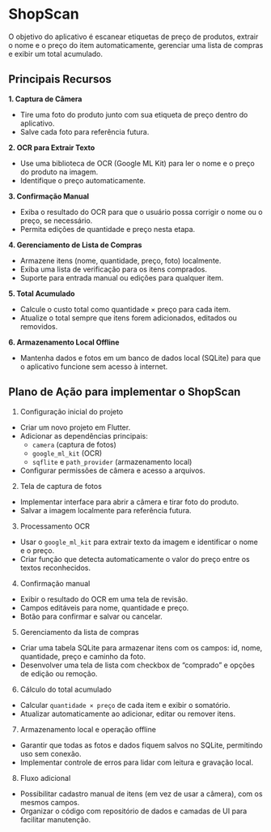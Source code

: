 # ShopScan

O objetivo do aplicativo é escanear etiquetas de preço de produtos, extrair o nome e o preço do item automaticamente, gerenciar uma lista de compras e exibir um total acumulado.

## Principais Recursos

**1. Captura de Câmera**

- Tire uma foto do produto junto com sua etiqueta de preço dentro do aplicativo.
- Salve cada foto para referência futura.

**2. OCR para Extrair Texto**

- Use uma biblioteca de OCR (Google ML Kit) para ler o nome e o preço do produto na imagem.
- Identifique o preço automaticamente.

**3. Confirmação Manual**

- Exiba o resultado do OCR para que o usuário possa corrigir o nome ou o preço, se necessário.
- Permita edições de quantidade e preço nesta etapa.

**4. Gerenciamento de Lista de Compras**

- Armazene itens (nome, quantidade, preço, foto) localmente.
- Exiba uma lista de verificação para os itens comprados.
- Suporte para entrada manual ou edições para qualquer item.

**5. Total Acumulado**

- Calcule o custo total como quantidade × preço para cada item.
- Atualize o total sempre que itens forem adicionados, editados ou removidos.

**6. Armazenamento Local Offline**

- Mantenha dados e fotos em um banco de dados local (SQLite) para que o aplicativo funcione sem acesso à internet.

## Plano de Ação para implementar o ShopScan

1. Configuração inicial do projeto  
- Criar um novo projeto em Flutter.  
- Adicionar as dependências principais:  
  - `camera` (captura de fotos)  
  - `google_ml_kit` (OCR)  
  - `sqflite` e `path_provider` (armazenamento local)  
- Configurar permissões de câmera e acesso a arquivos.  

2. Tela de captura de fotos  
- Implementar interface para abrir a câmera e tirar foto do produto.  
- Salvar a imagem localmente para referência futura.  

3. Processamento OCR  
- Usar o `google_ml_kit` para extrair texto da imagem e identificar o nome e o preço.  
- Criar função que detecta automaticamente o valor do preço entre os textos reconhecidos.  

4. Confirmação manual  
- Exibir o resultado do OCR em uma tela de revisão.  
- Campos editáveis para nome, quantidade e preço.  
- Botão para confirmar e salvar ou cancelar.  

5. Gerenciamento da lista de compras  
- Criar uma tabela SQLite para armazenar itens com os campos: id, nome, quantidade, preço e caminho da foto.  
- Desenvolver uma tela de lista com checkbox de “comprado” e opções de edição ou remoção.  

6. Cálculo do total acumulado  
- Calcular `quantidade × preço` de cada item e exibir o somatório.  
- Atualizar automaticamente ao adicionar, editar ou remover itens.  

7. Armazenamento local e operação offline  
- Garantir que todas as fotos e dados fiquem salvos no SQLite, permitindo uso sem conexão.  
- Implementar controle de erros para lidar com leitura e gravação local.  

8. Fluxo adicional  
- Possibilitar cadastro manual de itens (em vez de usar a câmera), com os mesmos campos.  
- Organizar o código com repositório de dados e camadas de UI para facilitar manutenção.  

